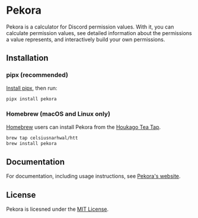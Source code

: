 # Pekora

Pekora is a calculator for Discord permission values. With it, you can calculate permission values, see detailed
information about the permissions a value represents, and interactively build your own
permissions.

## Installation

### pipx (recommended)

[Install pipx](https://pypa.github.io/pipx/installation/), then run:

```bash
pipx install pekora
```

### Homebrew (macOS and Linux only)

[Homebrew](https://brew.sh) users can install Pekora from the
[Houkago Tea Tap](https://github.com/celsiusnarhwal/homebrew-htt).

```bash
brew tap celsiusnarhwal/htt
brew install pekora
```

## Documentation

For documentation, including usage instructions, see [Pekora's website](https://pekora.celsiusnarhwal.dev).

## License

Pekora is licesned under the [MIT License](https://github.com/celsiusnarhwal/pekora/blob/main/LICENSE.md).
